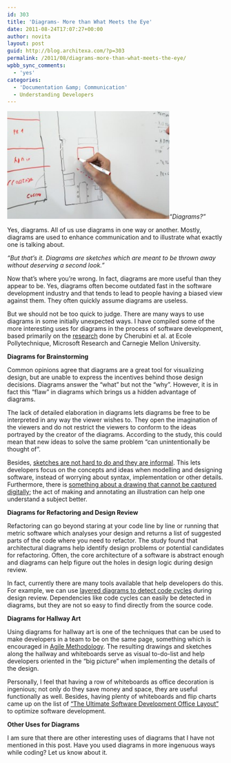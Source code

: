 ```yaml
---
id: 303
title: 'Diagrams- More than What Meets the Eye'
date: 2011-08-24T17:07:27+00:00
author: novita
layout: post
guid: http://blog.architexa.com/?p=303
permalink: /2011/08/diagrams-more-than-what-meets-the-eye/
wpbb_sync_comments:
  - 'yes'
categories:
  - 'Documentation &amp; Communication'
  - Understanding Developers
---
```

<!--S-ButtonZ 1.1.5 Start-->

<div style="float: left; width: 42px; padding-right: 10px; margin: 0 -52px 0 0; position: relative; left: -62px; top: 8px">
</div>

<!--S-ButtonZ 1.1.5 End-->

[<img class="alignright size-medium wp-image-304" title="sketching" src="assets/uploads/2011/08/sketching-300x200.jpg" alt="" width="376" height="250" />](assets/uploads/2011/08/sketching.jpg)_“Diagrams?”_

Yes, diagrams. All of us use diagrams in one way or another. Mostly, diagrams are used to enhance communication and to illustrate what exactly one is talking about.

_“But that’s it. Diagrams are sketches which are meant to be thrown away without deserving a second look.”_

Now that&#8217;s where you&#8217;re wrong. In fact, diagrams are more useful than they appear to be. Yes, diagrams often become outdated fast in the software development industry and that tends to lead to people having a biased view against them. They often quickly assume diagrams are useless.
  
<!--more-->


  
But we should not be too quick to judge. There are many ways to use diagrams in some initially unexpected ways. I have compiled some of the more interesting uses for diagrams in the process of software development, based primarily on the <a href="http://www.i-cherubini.it/mauro/publications/Cherubini_Lets-Go-to-the-Whiteboard-How-and-Why-Software-Developers-Use-Drawings_2007.pdf" target="_blank">research</a> done by Cherubini et al. at Ecole Pollytechnique, Microsoft Research and Carnegie Mellon University.

**Diagrams for Brainstorming**

Common opinions agree that diagrams are a great tool for visualizing design, but are unable to express the incentives behind those design decisions. Diagrams answer the “what” but not the “why”. However, it is in fact this “flaw” in diagrams which brings us a hidden advantage of diagrams.

The lack of detailed elaboration in diagrams lets diagrams be free to be interpreted in any way the viewer wishes to. They open the imagination of the viewers and do not restrict the viewers to conform to the ideas portrayed by the creator of the diagrams. According to the study, this could mean that new ideas to solve the same problem “can unintentionally be thought of”.

Besides, <a href="http://blogs.msdn.com/b/usisvde/archive/2009/05/26/the-role-of-sketching-in-software-development.aspx" target="_blank">sketches are not hard to do and they are informal</a>. This lets developers focus on the concepts and ideas when modelling and designing software, instead of worrying about syntax, implementation or other details. Furthermore, there is <a href="http://www.wired.com/wiredscience/2011/07/science-field-notes-gallery/" target="_blank">something about a drawing that cannot be captured digitally</a>; the act of making and annotating an illustration can help one understand a subject better.

**Diagrams for Refactoring and Design Review**

Refactoring can go beyond staring at your code line by line or running that metric software which analyses your design and returns a list of suggested parts of the code where you need to refactor. The study found that architectural diagrams help identify design problems or potential candidates for refactoring. Often, the core architecture of a software is abstract enough and diagrams can help figure out the holes in design logic during design review.

In fact, currently there are many tools available that help developers do this. For example, we can use <a href="http://www.architexa.com/learn-more/layered-diagrams" target="_blank">layered diagrams to detect code cycles</a> during design review. Dependencies like code cycles can easily be detected in diagrams, but they are not so easy to find directly from the source code.

**Diagrams for Hallway Art**

Using diagrams for hallway art is one of the techniques that can be used to make developers in a team to be on the same page, something which is encouraged in <a href="http://en.wikipedia.org/wiki/Agile_software_development" target="_blank">Agile Methodology</a>. The resulting drawings and sketches along the hallway and whiteboards serve as visual to-do-list and help developers oriented in the &#8220;big picture&#8221; when implementing the details of the design.

Personally, I feel that having a row of whiteboards as office decoration is ingenious; not only do they save money and space, they are useful functionally as well. Besides, having plenty of whiteboards and flip charts came up on the list of <a href="http://www.possibility.com/Cpp/SoftDevOfficeLayout.html" target="_blank">“The Ultimate Software Development Office Layout”</a> to optimize software development.

**Other Uses for Diagrams**

I am sure that there are other interesting uses of diagrams that I have not mentioned in this post. Have you used diagrams in more ingenuous ways while coding? Let us know about it.

<div style="clear:both;">
  &nbsp;
</div>